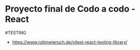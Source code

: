 # Proyecto final de Codo a codo - React

#TESTING
- https://www.robinwieruch.de/vitest-react-testing-library/